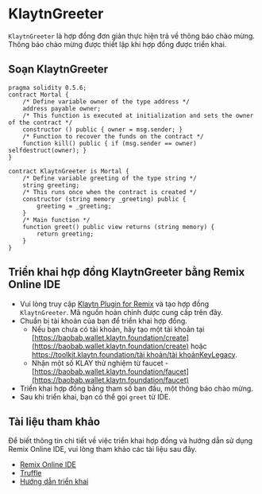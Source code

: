 # KlaytnGreeter

`KlaytnGreeter` là hợp đồng đơn giản thực hiện trả về thông báo chào mừng. Thông báo chào mừng được thiết lập khi hợp đồng được triển khai.

## Soạn KlaytnGreeter <a href="#writing-klaytngreeter" id="writing-klaytngreeter"></a>

```
pragma solidity 0.5.6;
contract Mortal {
    /* Define variable owner of the type address */
    address payable owner;
    /* This function is executed at initialization and sets the owner of the contract */
    constructor () public { owner = msg.sender; }
    /* Function to recover the funds on the contract */
    function kill() public { if (msg.sender == owner) selfdestruct(owner); }
}

contract KlaytnGreeter is Mortal {
    /* Define variable greeting of the type string */
    string greeting;
    /* This runs once when the contract is created */
    constructor (string memory _greeting) public {
        greeting = _greeting;
    }
    /* Main function */
    function greet() public view returns (string memory) {
        return greeting;
    }
}
```

## Triển khai hợp đồng KlaytnGreeter bằng Remix Online IDE <a href="#deploying-klaytngreeter-using-klaytn-ide" id="deploying-klaytngreeter-using-klaytn-ide"></a>

* Vui lòng truy cập [Klaytn Plugin for Remix](https://ide.klaytn.foundation) và tạo hợp đồng `KlaytnGreeter`. Mã nguồn hoàn chỉnh được cung cấp trên đây.
* Chuẩn bị tài khoản của bạn để triển khai hợp đồng.
  * Nếu bạn chưa có tài khoản, hãy tạo một tài khoản tại [https://baobab.wallet.klaytn.foundation/create](https://baobab.wallet.klaytn.foundation/create) hoặc [https://toolkit.klaytn.foundation/tài khoản/tài khoảnKeyLegacy](https://toolkit.klaytn.foundation/account/accountKeyLegacy).
  * Nhận một số KLAY thử nghiệm từ faucet - [https://baobab.wallet.klaytn.foundation/faucet](https://baobab.wallet.klaytn.foundation/faucet)
* Triển khai hợp đồng bằng tham số ban đầu, một thông báo chào mừng.
* Sau khi triển khai, bạn có thể gọi `greet` từ IDE.

## Tài liệu tham khảo <a href="#references" id="references"></a>

Để biết thông tin chi tiết về việc triển khai hợp đồng và hướng dẫn sử dụng Remix Online IDE, vui lòng tham khảo các tài liệu sau đây.

* [Remix Online IDE](../../smart-contracts/ide-and-tools/ide-and-tools.md#klaytn-ide)
* [Truffle](../../smart-contracts/ide-and-tools/ide-and-tools.md##truffle)
* [Hướng dẫn triển khai](../deploy/deploy.md)
